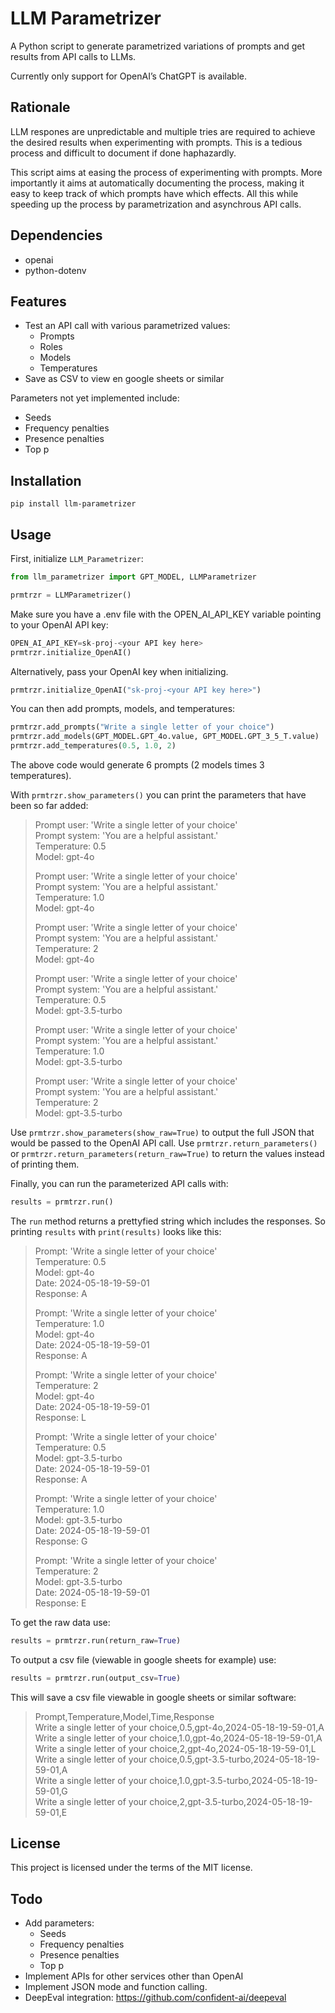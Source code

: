# LLM Parametrizer

A Python script to generate parametrized variations of prompts and get results from API calls to LLMs.


Currently only support for OpenAI’s ChatGPT is available.


## Rationale

LLM respones are unpredictable and multiple tries are required to achieve the desired results when experimenting with prompts. This is a tedious process and difficult to document if done haphazardly.

This script aims at easing the process of experimenting with prompts. More importantly it aims at automatically documenting the process, making it easy to keep track of which prompts have which effects. All this while speeding up the process by parametrization and asynchrous API calls.


## Dependencies

* openai
* python-dotenv


## Features

* Test an API call with various parametrized values:
  * Prompts
  * Roles
  * Models
  * Temperatures
* Save as CSV to view en google sheets or similar


Parameters not yet implemented include:

* Seeds
* Frequency penalties
* Presence penalties
* Top p

## Installation

```pip install llm-parametrizer```

## Usage

First, initialize `LLM_Parametrizer`:

```python
from llm_parametrizer import GPT_MODEL, LLMParametrizer

prmtrzr = LLMParametrizer()
```



Make sure you have a .env file with the OPEN_AI_API_KEY variable pointing to your OpenAI API key:

```python
OPEN_AI_API_KEY=sk-proj-<your API key here>
prmtrzr.initialize_OpenAI()
```


Alternatively, pass your OpenAI key when initializing.

```python
prmtrzr.initialize_OpenAI("sk-proj-<your API key here>")
```


You can then add prompts, models, and temperatures:

```python
prmtrzr.add_prompts("Write a single letter of your choice")
prmtrzr.add_models(GPT_MODEL.GPT_4o.value, GPT_MODEL.GPT_3_5_T.value)
prmtrzr.add_temperatures(0.5, 1.0, 2)
```


The above code would generate 6 prompts (2 models times 3 temperatures).


With `prmtrzr.show_parameters()` you can print the parameters that have been so far added:


>Prompt user: 'Write a single letter of your choice'  
>Prompt system: 'You are a helpful assistant.'  
>Temperature: 0.5  
>Model: gpt-4o  
>  
>  
>Prompt user: 'Write a single letter of your choice'  
>Prompt system: 'You are a helpful assistant.'  
>Temperature: 1.0  
>Model: gpt-4o  
>  
>  
>Prompt user: 'Write a single letter of your choice'  
>Prompt system: 'You are a helpful assistant.'  
>Temperature: 2  
>Model: gpt-4o  
>  
>  
>Prompt user: 'Write a single letter of your choice'  
>Prompt system: 'You are a helpful assistant.'  
>Temperature: 0.5  
>Model: gpt-3.5-turbo  
>  
>  
>Prompt user: 'Write a single letter of your choice'  
>Prompt system: 'You are a helpful assistant.'  
>Temperature: 1.0  
>Model: gpt-3.5-turbo  
>  
>  
>Prompt user: 'Write a single letter of your choice'  
>Prompt system: 'You are a helpful assistant.'  
>Temperature: 2  
>Model: gpt-3.5-turbo  



Use `prmtrzr.show_parameters(show_raw=True)` to output the full JSON that would be passed to the OpenAI API call. Use `prmtrzr.return_parameters()` or `prmtrzr.return_parameters(return_raw=True)` to return the values instead of printing them.



Finally, you can run the parameterized API calls with:


```python
results = prmtrzr.run()
```


The `run` method returns a prettyfied string which includes the responses. So printing `results` with `print(results)` looks like this:



> Prompt: 'Write a single letter of your choice'  
> Temperature: 0.5  
> Model: gpt-4o  
> Date: 2024-05-18-19-59-01  
> Response: A  
>   
>   
> Prompt: 'Write a single letter of your choice'  
> Temperature: 1.0  
> Model: gpt-4o  
> Date: 2024-05-18-19-59-01  
> Response: A  
>   
>   
> Prompt: 'Write a single letter of your choice'  
> Temperature: 2  
> Model: gpt-4o  
> Date: 2024-05-18-19-59-01  
> Response: L  
>   
>   
> Prompt: 'Write a single letter of your choice'  
> Temperature: 0.5  
> Model: gpt-3.5-turbo  
> Date: 2024-05-18-19-59-01  
> Response: A  
>   
>   
> Prompt: 'Write a single letter of your choice'  
> Temperature: 1.0  
> Model: gpt-3.5-turbo  
> Date: 2024-05-18-19-59-01  
> Response: G  
>   
>   
> Prompt: 'Write a single letter of your choice'  
> Temperature: 2  
> Model: gpt-3.5-turbo  
> Date: 2024-05-18-19-59-01  
> Response: E  



To get the raw data use:

```python
results = prmtrzr.run(return_raw=True)
```


To output a csv file (viewable in google sheets for example) use:

```python
results = prmtrzr.run(output_csv=True)
```


This will save a csv file viewable in google sheets or similar software:


> Prompt,Temperature,Model,Time,Response  
> Write a single letter of your choice,0.5,gpt-4o,2024-05-18-19-59-01,A  
> Write a single letter of your choice,1.0,gpt-4o,2024-05-18-19-59-01,A  
> Write a single letter of your choice,2,gpt-4o,2024-05-18-19-59-01,L  
> Write a single letter of your choice,0.5,gpt-3.5-turbo,2024-05-18-19-59-01,A  
> Write a single letter of your choice,1.0,gpt-3.5-turbo,2024-05-18-19-59-01,G  
> Write a single letter of your choice,2,gpt-3.5-turbo,2024-05-18-19-59-01,E  


## License

This project is licensed under the terms of the MIT license.

## Todo

* Add parameters:
  * Seeds
  * Frequency penalties
  * Presence penalties
  * Top p
* Implement APIs for other services other than OpenAI
* Implement JSON mode and function calling.
* DeepEval integration: <https://github.com/confident-ai/deepeval>


